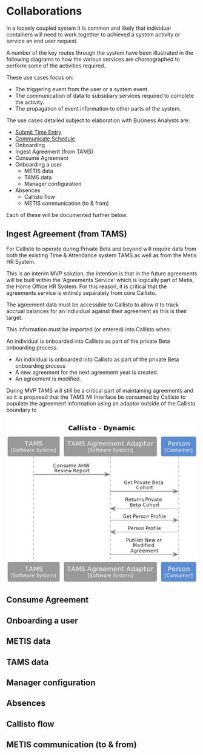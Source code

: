 # Collaborations


In a loosely coupled system it is common and likely that individual containers will need to work together to achieved a system activity or service an end user request.

A number of the key routes through the system have been illustrated in the following diagrams to how the various services are choreographed to perform some  of the activities required. 

These use cases focus on:

- The triggering event from the user or a system event.
- The communication of data to subsidiary services required to complete the activity.
- The propagation of event information to other parts of the system. 


The use cases detailed subject to elaboration with Business Analysts are:

- [Submit Time Entry](submittimeentry.md)
- [Communicate Schedule](communicateschedule.md)
- Onboarding
- Ingest Agreement (from TAMS)
- Consume Agreement
- Onboarding a user
	- METIS data
	- TAMS data
	- Manager configuration
- Absences
	- Callisto flow
	- METIS communication (to & from)

Each of these will be documented further below.

 



## Ingest Agreement (from TAMS)

For Callisto to operate during Private Beta and beyond will require data from both the existing Time & Attendance system TAMS as well as from the Metis HR System.  

This is an interim MVP solution, the intention is that in the future agreements will be built within the ‘Agreements Service’ which is logically part of Metis, the Home Office HR System. For this reason, it is critical that the agreements service is entirely separately from core Callisto. 

The agreement data must be accessible to Callisto to allow it to track accrual balances for an individual against their agreement as this is their target. 

This information must be imported (or entered) into Callisto when: 

An individual is onboarded into Callisto as part of the private Beta onboarding process. 

- An individual is onboarded into Callisto as part of the private Beta onboarding process
- A new agreement for the next agreement year is created. 
- An agreement is modified. 

During MVP TAMS will still be a critical part of maintaining agreements and so it is proposed that the TAMS MI Interface be consumed by Callisto to populate the agreement information using an adaptor outside of the Callisto boundary to  

![Ingest Agreement](../images/ingestAgreement.png)

## Consume Agreement

## Onboarding a user

## METIS data

## TAMS data

## Manager configuration

## Absences

## Callisto flow

## METIS communication (to & from)
